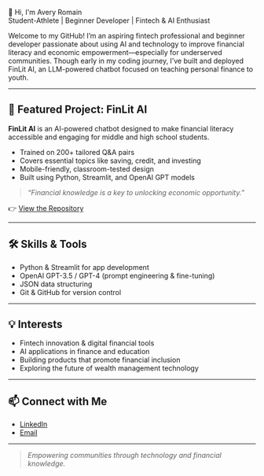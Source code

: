 👋 Hi, I'm Avery Romain  
Student-Athlete | Beginner Developer | Fintech & AI Enthusiast  

Welcome to my GitHub! I’m an aspiring fintech professional and beginner developer passionate about using AI and technology to improve financial literacy and economic empowerment—especially for underserved communities. Though early in my coding journey, I’ve built and deployed FinLit AI, an LLM-powered chatbot focused on teaching personal finance to youth.

---

## 🧠 Featured Project: FinLit AI

**FinLit AI** is an AI-powered chatbot designed to make financial literacy accessible and engaging for middle and high school students.

- Trained on 200+ tailored Q&A pairs  
- Covers essential topics like saving, credit, and investing  
- Mobile-friendly, classroom-tested design  
- Built using Python, Streamlit, and OpenAI GPT models  

> _“Financial knowledge is a key to unlocking economic opportunity.”_

👉 [View the Repository](https://github.com/your-username/finlit-ai)

---

## 🛠️ Skills & Tools

- Python & Streamlit for app development  
- OpenAI GPT-3.5 / GPT-4 (prompt engineering & fine-tuning)  
- JSON data structuring  
- Git & GitHub for version control  

---

## 💡 Interests

- Fintech innovation & digital financial tools  
- AI applications in finance and education  
- Building products that promote financial inclusion  
- Exploring the future of wealth management technology  

---

## 📫 Connect with Me

- [LinkedIn](https://www.linkedin.com/in/averyromain)  
- [Email](mailto:youremail@example.com)

---

> _Empowering communities through technology and financial knowledge._

